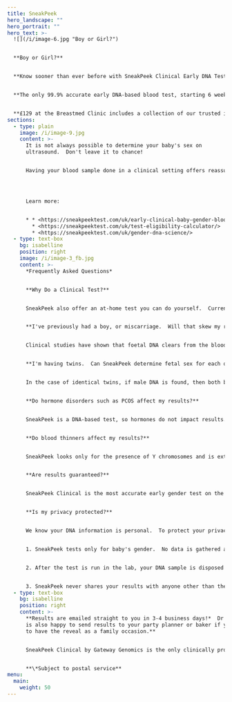 ```yaml
---
title: SneakPeek
hero_landscape: ""
hero_portrait: ""
hero_text: >-
  ![](/i/image-6.jpg "Boy or Girl?")


  **B﻿oy or Girl?**


  **K﻿now sooner than ever before with S﻿neakPeek Clinical Early DNA Test**


  **T﻿he only 99.9% accurate early DNA-based blood test, starting 6 weeks into pregnancy.**


  **£﻿129 at the Breastmed Clinic includes a collection of our trusted infant feeding resources, so you are prepared when your baby arrives.**
sections:
  - type: plain
    image: /i/image-9.jpg
    content: >-
      I﻿t is not always possible to determine your baby's sex on
      ultrasound.  Don't leave it to chance!


      H﻿aving your blood sample done in a clinical setting offers reassurance and accuracy. 




      Learn more: 


      * * <https://sneakpeektest.com/uk/early-clinical-baby-gender-blood-test/>
        * <https://sneakpeektest.com/uk/test-eligibility-calculator/>
        * <https://sneakpeektest.com/uk/gender-dna-science/>
  - type: text-box
    bg: isabelline
    position: right
    image: /i/image-3_fb.jpg
    content: >-
      *F﻿requently Asked Questions*


      **W﻿hy Do a Clinical Test?**


      S﻿neakPeek also offer an at-home test you can do yourself.  Currently in the UK, this involves drawing blood through a fingerprick test and squeezing drops out.  Having a venous blood sample in clinic reduces the chance of contamination and improves the accuracy of results.  


      **I﻿'ve previously had a boy, or miscarriage.  Will that skew my results?**  


      C﻿linical studies have shown that foetal DNA clears from the bloodstream within a few hours, to 2 days after birth. 


      **I﻿'m having twins.  Can SneakPeek determine fetal sex for each one?**


      I﻿n the case of identical twins, if male DNA is found, then both babies are boys.  If no male DNA is found, then both babies are girls.  For fraternal twins (or non-identical twins), finding male DNA will confirm at least one baby is a boy, but cannot distinguish if the second is a boy or a girl.  


      **D﻿o hormone disorders such as PCOS affect my results?**


      SneakPeek is a DNA-based test, so hormones do not impact results.


      **D﻿o blood thinners affect my results?**


      S﻿neakPeek looks only for the presence of Y chromosomes and is extremely sensitive and accurate.  No blood thinners or other drugs are known to impact SneakPeek gender results. 


      **A﻿re results guaranteed?**


      S﻿neakPeek Clinical is the most accurate early gender test on the market.  If your test does not match the gender of your newborn, you'll get a full refund. 


      **I﻿s my privacy protected?**


      W﻿e know your DNA information is personal.  To protect your privacy:


      1﻿. SneakPeek tests only for baby's gender.  No data is gathered about disease states or other health-related information.


      2﻿. After the test is run in the lab, your DNA sample is disposed of by a professional chemical management company in compliance with US federal standards.


      3﻿. SneakPeek never shares your results with anyone other than the email address you provide.
  - type: text-box
    bg: isabelline
    position: right
    content: >-
      **R﻿esults are emailed straight to you in 3-4 business days!*  Dr Reilly
      is also happy to send results to your party planner or baker if you want
      to have the reveal as a family occasion.** 


      S﻿neakPeek Clinical by Gateway Genomics is the only clinically proven early gender DNA test that lets you discover your baby's sex months ahead of ultrasound, so you can prepare for your little one's arrival, and share with family and friends.  Did you know a small fraction of your baby's DNA circulates in the maternal blood stream?  The test uses non-invasive prenatal testing (NIPT) to look for male Y chromosomes from a small sample of your blood.  From just 3ml of blood we can determine whether male Y chromosomes are found, meaning the baby is a boy.  If none are found, your baby is a girl.  SneakPeak is the leading provider of this technology and the most accurate test on the market, trusted by over 1 million mums and medical providers.


      **\*﻿Subject to postal service**
menu:
  main:
    weight: 50
---
```

